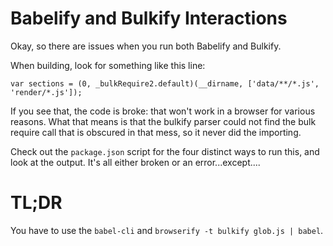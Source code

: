 Babelify and Bulkify Interactions
=================================

Okay, so there are issues when you run both Babelify and Bulkify.

When building, look for something like this line:
```
var sections = (0, _bulkRequire2.default)(__dirname, ['data/**/*.js', 'render/*.js']);
```
If you see that, the code is broke: that won't work in a browser for various reasons.
What that means is that the bulkify parser could not find the bulk require call that is
obscured in that mess, so it never did the importing.

Check out the `package.json` script for the four distinct ways to run this, and look
at the output. It's all either broken or an error...except....

TL;DR
========

You have to use the `babel-cli` and `browserify -t bulkify glob.js | babel`.
